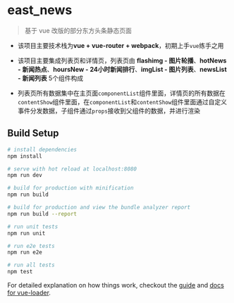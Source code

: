# east_news

> 基于 vue 改版的部分东方头条静态页面

- 该项目主要技术栈为**vue + vue-router + webpack**，初期上手`vue`练手之用
- 该项目主要集成列表页和详情页，列表页由 **flashimg - 图片轮播**、**hotNews - 新闻热点**、**hoursNew - 24小时新闻排行**、**imgList - 图片列表**、**newsList - 新闻列表** 5个组件构成

- 列表页所有数据集中在主页面`componentList`组件里面，详情页的所有数据在`contentShow`组件里面，在`componentList`和`contentShow`组件里面通过自定义事件分发数据，子组件通过`props`接收到父组件的数据，并进行渲染

## Build Setup

``` bash
# install dependencies
npm install

# serve with hot reload at localhost:8080
npm run dev

# build for production with minification
npm run build

# build for production and view the bundle analyzer report
npm run build --report

# run unit tests
npm run unit

# run e2e tests
npm run e2e

# run all tests
npm test
```

For detailed explanation on how things work, checkout the [guide](http://vuejs-templates.github.io/webpack/) and [docs for vue-loader](http://vuejs.github.io/vue-loader).
